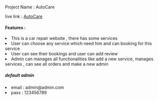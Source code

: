 Project Name : AutoCare

live link : <a href="https://autocare-f9536.web.app/">AutoCare</a>


<h4>Features :</h4>

<li>This is a car repair website , there has some services</li>
<li> User can choose any service which need him and can booking for this service </li>
<li> User can see their bookings and user can add review</li>
<li> Admin can manages all functionalities like add a new service, manages services , can see all orders and make a new admin</li>


<h5>default admin</h5>
<li>email : admin@admin.com</li>
<li>pass : 123456789</li> 
